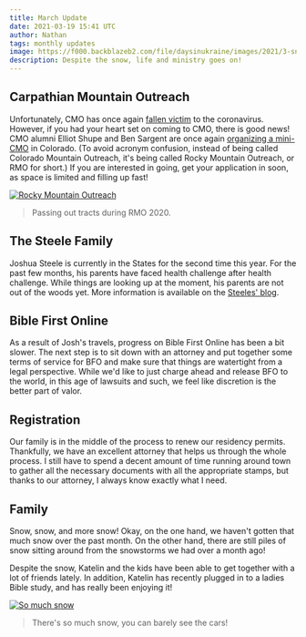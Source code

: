 ```yaml
---
title: March Update
date: 2021-03-19 15:41 UTC
author: Nathan
tags: monthly updates
image: https://f000.backblazeb2.com/file/daysinukraine/images/2021/3-snow.jpg
description: Despite the snow, life and ministry goes on!
---
```


## Carpathian Mountain Outreach

Unfortunately, CMO has once again [fallen victim](https://euroteamoutreach.org/blog/2021/03/cmo-in-a-covid-world/) to the coronavirus. However, if you had your heart set on coming to CMO, there is good news! CMO alumni Elliot Shupe and Ben Sargent are once again [organizing a mini-CMO](https://www.onwardforchrist.org/rocky-mountain-outreach-2021) in Colorado. (To avoid acronym confusion, instead of being called Colorado Mountain Outreach, it's being called Rocky Mountain Outreach, or RMO for short.) If you are interested in going, get your application in soon, as space is limited and filling up fast!

[![Rocky Mountain Outreach](images/2021/3-rmo-400w.jpg)](https://f000.backblazeb2.com/file/daysinukraine/images/2021/3-rmo.jpg)

> Passing out tracts during RMO 2020.

## The Steele Family

Joshua Steele is currently in the States for the second time this year. For the past few months, his parents have faced health challenge after health challenge. While things are looking up at the moment, his parents are not out of the woods yet. More information is available on the [Steeles' blog](https://ofreport.com/blog/2021-03-04-an-unexpected-journey/).

## Bible First Online

As a result of Josh's travels, progress on Bible First Online has been a bit slower. The next step is to sit down with an attorney and put together some terms of service for BFO and make sure that things are watertight from a legal perspective. While we'd like to just charge ahead and release BFO to the world, in this age of lawsuits and such, we feel like discretion is the better part of valor.

## Registration

Our family is in the middle of the process to renew our residency permits. Thankfully, we have an excellent attorney that helps us through the whole process. I still have to spend a decent amount of time running around town to gather all the necessary documents with all the appropriate stamps, but thanks to our attorney, I always know exactly what I need.

## Family

Snow, snow, and more snow! Okay, on the one hand, we haven't gotten that much snow over the past month. On the other hand, there are still piles of snow sitting around from the snowstorms we had over a month ago!

Despite the snow, Katelin and the kids have been able to get together with a lot of friends lately. In addition, Katelin has recently plugged in to a ladies Bible study, and has really been enjoying it!

[![So much snow](images/2021/3-snow-400w.jpg)](https://f000.backblazeb2.com/file/daysinukraine/images/2021/3-snow.jpg)

> There's so much snow, you can barely see the cars!
